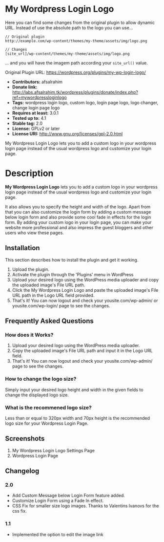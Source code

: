 # My Wordpress Login Logo

Here you can find some changes from the original plugin to allow dynamic URL. Instead of use the absolute path to the logo you can use...
	
	// Original plugin
	http://example.com/wp-content/themes/my-theme/assets/img/logo.png

	// Changes
	[site_url]/wp-content/themes/my-theme/assets/img/logo.png

... and you will have the imagem path according your `site_url()` value.

Original Plugin URL: <https://wordpress.org/plugins/my-wp-login-logo/>

- **Contributors:** afsalrahim
- **Donate link:** http://labs.afsalrahim.tk/wordpress/plugins/donate/index.php?ref=mywordpressloginlogo
- **Tags:** wordpress login logo, custom logo, login page logo, logo changer, change login page logo
- **Requires at least:** 3.0.1
- **Tested up to:** 4.1
- **Stable tag:** 2.0
- **License:** GPLv2 or later
- **License URI:** http://www.gnu.org/licenses/gpl-2.0.html

My Wordpress Login Logo lets you to add a custom logo in your wordpress login page instead of the usual wordpress logo and customize your login page.

# Description
**My Wordpress Login Logo** lets you to add a custom logo in your wordpress login page instead of the usual wordpress logo and customize your login page.

It also allows you to specify the height and width of the logo. Apart from that you can also customize the login form by adding a custom message below login form and also provide some cool fade in effects for the login form. By adding your custom logo in your login page, you can make your website more professional and also impress the guest bloggers and other users who view these pages.

## Installation

This section describes how to install the plugin and get it working.

1. Upload the plugin.
2. Activate the plugin through the 'Plugins' menu in WordPress
3. Upload your desired logo using the WordPress media uploader and copy the uploaded image's File URL path.
4. Click the My Wordpress Login Logo and paste the uploaded image's File URL path in the Logo URL field provided.
5. That's it! You can now logout and check your yousite.com/wp-admin/ or yousite.com/wp-login/ page to see the changes.

## Frequently Asked Questions

### How does it Works?
1. Upload your desired logo using the WordPress media uploader.
2. Copy the uploaded image's File URL path and input it in the Logo URL field.
3. That's it! You can now logout and check your yousite.com/wp-admin/ page to see the changes.

### How to change the logo size?
Simply input your desired logo height and width in the given fields to change the displayed logo size.

### What is the recommened logo size?
Less than or equal to 320px width and 70px height is the recommended logo size for your Wordpress Login Page.

## Screenshots
1. My Wordpress Login Logo Settings Page
2. Wordpress Login Page

## Changelog
### 2.0
* Add Custom Message below Login Form feature added.
* Customize Login Form using a Fade In effect.
* CSS Fix for smaller size logo images. Thanks to Valentins Ivanovs for the css fix.

### 1.1
* Implemented the option to edit the image link
